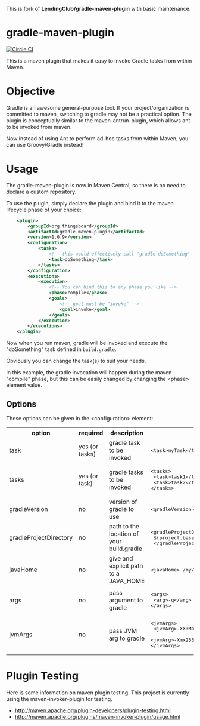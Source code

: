 This is fork of **LendingClub/gradle-maven-plugin** with basic maintenance.

# gradle-maven-plugin

[![Circle CI](https://circleci.com/gh/LendingClub/gradle-maven-plugin.svg?style=svg)](https://circleci.com/gh/LendingClub/gradle-maven-plugin)


This is a maven plugin that makes it easy to invoke Gradle tasks from within Maven.  


# Objective

Gradle is an awesome general-purpose tool.  If your project/organization is committed to maven, switching to gradle may not 
be a practical option.  The plugin is conceptually similar to the maven-antrun-plugin, which allows ant to be invoked from maven.

Now instead of using Ant to perform ad-hoc tasks from within Maven, you can use Groovy/Gradle instead!

# Usage

The gradle-maven-plugin is now in Maven Central, so there is no need to declare a custom repository.

To use the plugin, simply declare the plugin and bind it to the maven lifecycle phase of your choice:

```xml
	<plugin>
		<groupId>org.thingsboard</groupId>
		<artifactId>gradle-maven-plugin</artifactId>
		<version>1.0.9</version>
		<configuration>
			<tasks>
				<!-- this would effectively call "gradle doSomething" -->
				<task>doSomething</task>
			</tasks>
		</configuration>
		<executions>
			<execution>
				<!-- You can bind this to any phase you like -->
				<phase>compile</phase>
				<goals>
					<!-- goal must be "invoke" -->
					<goal>invoke</goal>
				</goals>
			</execution>
		</executions>
	</plugin>
```

Now when you run maven, gradle will be invoked and execute the "doSomething" task defined in `build.gradle`.

Obviously you can change the task(s) to suit your needs.

In this example, the gradle invocation will happen during the maven "compile" phase, but this can be easily changed by changing
the &lt;phase&gt; element value.

## Options
These options can be given in the &lt;configuration&gt; element:

<table>
<tr><th>option</th><th>required</th><th>description</th><th>example</th></tr>

<tr><td>task</td><td>yes (or tasks) </td><td>gradle task to be invoked</td><td><pre>&lt;task&gt;myTask&lt;/task&gt;</pre> </td></tr>
<tr><td>tasks</td><td>yes (or task) </td><td>gradle tasks to be invoked</td><td><pre>&lt;tasks&gt;<br> &lt;task&gt;task1&lt;/task&gt;<br/> &lt;task&gt;task2&lt;/task&gt; <br/>&lt;/tasks&gt;</pre></td></tr>
<tr><td>gradleVersion</td><td>no</td><td>version of gradle to use</td><td><pre>&lt;gradleVersion&gt;1.6&lt;/gradleVersion&gt;</pre></td></tr>
<tr><td>gradleProjectDirectory</td><td>no</td><td>path to the location of your build.gradle</td><td><pre>&lt;gradleProjectDirectory&gt;<br /> ${project.basedir}/another/path<br/> &lt;/gradleProjectDirectory&gt;</pre></td></tr>
<tr><td>javaHome</td><td>no</td><td>give and explicit path to a JAVA_HOME</td><td><pre>&lt;javaHome&gt; /my/path/to/jdk &lt;/javaHome&gt;</td></pre></tr>
<tr><td>args</td><td>no</td><td>pass argument to gradle</td><td><pre>&lt;args&gt;<br> &lt;arg&gt;-q&lt;/arg&gt; <br/>&lt;/args&gt;</td></pre></tr>
<tr><td>jvmArgs</td><td>no</td><td>pass JVM arg to gradle</td><td><pre>&lt;jvmArgs&gt;<br/> &lt;jvmArg&gt;-XX:MaxPermSize=128m&lt;/jvmArg&gt;<br/> 
&lt;jvmArg&gt;-Xmx256m&lt;/jvmArg&gt; <br/>&lt;/jvmArgs&gt;</pre></td></tr>
</table>

# Plugin Testing

Here is some information on maven plugin testing.  This project is currently using the maven-invoker-plugin for testing.

* http://maven.apache.org/plugin-developers/plugin-testing.html
* http://maven.apache.org/plugins/maven-invoker-plugin/usage.html
